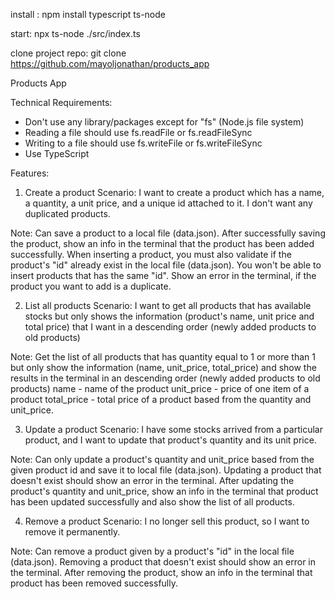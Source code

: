 







install : npm install typescript ts-node

start: npx ts-node ./src/index.ts

clone project repo: git clone https://github.com/mayoljonathan/products_app













Products App

Technical Requirements:
- Don't use any library/packages except for "fs" (Node.js file system)
- Reading a file should use fs.readFile or fs.readFileSync
- Writing to a file should use fs.writeFile or fs.writeFileSync
- Use TypeScript

Features:
1. Create a product
Scenario: 
I want to create a product which has a name, a quantity, a unit price, and a unique id attached to it.
I don't want any duplicated products.

Note:
Can save a product to a local file (data.json). After successfully saving the product, show an info in the terminal that the product has been added successfully.
When inserting a product, you must also validate if the product's "id" already exist in the local file (data.json). You won't be able to insert products that has the same "id". Show an error in the terminal, if the product you want to add is a duplicate.

2. List all products
Scenario:
I want to get all products that has available stocks but only shows the information (product's name, unit price and total price) that I want in a descending order (newly added products to old products)

Note:
Get the list of all products that has quantity equal to 1 or more than 1 but only show the information (name, unit_price, total_price) and show the results in the terminal in an descending order (newly added products to old products)
name - name of the product
unit_price - price of one item of a product
total_price - total price of a product based from the quantity and unit_price.

3. Update a product
Scenario:
I have some stocks arrived from a particular product, and I want to update that product's quantity and its unit price.

Note:
Can only update a product's quantity and unit_price based from the given product id and save it to local file (data.json).
Updating a product that doesn't exist should show an error in the terminal.
After updating the product's quantity and unit_price, show an info in the terminal that product has been updated successfully and also show the list of all products.

4. Remove a product
Scenario:
I no longer sell this product, so I want to remove it permanently.

Note:
Can remove a product given by a product's "id" in the local file (data.json).
Removing a product that doesn't exist should show an error in the terminal.
After removing the product, show an info in the terminal that product has been removed successfully.
